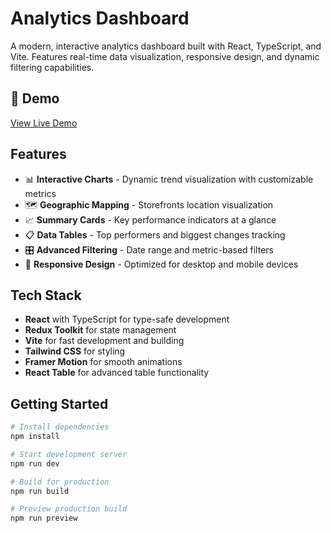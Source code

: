# Analytics Dashboard

A modern, interactive analytics dashboard built with React, TypeScript, and Vite. Features real-time data visualization, responsive design, and dynamic filtering capabilities.

## 🚀 Demo

[View Live Demo](https://analytics-dashboard-n5y5.vercel.app/)

## Features

- 📊 **Interactive Charts** - Dynamic trend visualization with customizable metrics
- 🗺️ **Geographic Mapping** - Storefronts location visualization
- 📈 **Summary Cards** - Key performance indicators at a glance  
- 📋 **Data Tables** - Top performers and biggest changes tracking
- 🎛️ **Advanced Filtering** - Date range and metric-based filters
- 📱 **Responsive Design** - Optimized for desktop and mobile devices

## Tech Stack

- **React** with TypeScript for type-safe development
- **Redux Toolkit** for state management
- **Vite** for fast development and building
- **Tailwind CSS** for styling
- **Framer Motion** for smooth animations
- **React Table** for advanced table functionality

## Getting Started

```bash
# Install dependencies
npm install

# Start development server
npm run dev

# Build for production
npm run build

# Preview production build
npm run preview
```
